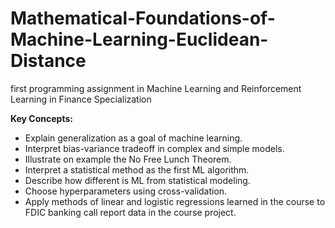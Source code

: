 # Mathematical-Foundations-of-Machine-Learning-Euclidean-Distance
first programming assignment in Machine Learning and Reinforcement Learning in Finance Specialization

**Key Concepts:**
* Explain generalization as a goal of machine learning.
* Interpret bias-variance tradeoff in complex and simple models.
* Illustrate on example the No Free Lunch Theorem.
* Interpret a statistical method as the first ML algorithm.
* Describe how different is ML from statistical modeling.
* Choose hyperparameters using cross-validation.
* Apply methods of linear and logistic regressions learned in the course to FDIC banking call report data in the course project.
